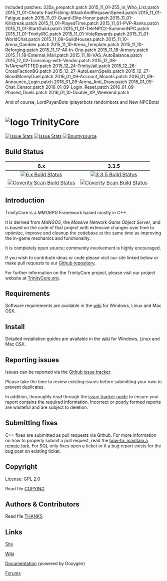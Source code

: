 Included patches:
335a_prepatch.patch
2015_11_01-255_in_Who_List.patch
2015_11_01-Cheats-FastFishing-AttackAndRespawnSpeed.patch
2015_11_01-Fatigue.patch
2015_11_01-Guard-Elite-Honor.patch
2015_11_01-Killstreak.patch
2015_11_01-PlayedTime.patch
2015_11_01-PVP-Ranks.patch
2015_11_01-StartGuild.patch
2015_11_01-TeleNPC2-SummonNPC.patch
2015_11_01-TrinityIRC.patch
2015_11_01-VoteRewards.patch
2015_11_01-WorldChat.patch
2015_11_09-GuildHouses.patch
2015_11_10-Arena_Gambler.patch
2015_11_10-Arena_Template.patch
2015_11_10-Reforging.patch
2015_11_17-All-In-One.patch
2015_11_18-Armory.patch
2015_11_18-External_Mail.patch
2015_11_18-VAS_AutoBalance.patch
2015_12_02-Transmog-with-Vendor.patch
2015_12_08-1v1ArenaFITTED.patch
2015_12_24-TrinityJail.patch
2015_12_26-CrossFactionBG.patch
2015_12_27-AutoLearnSpells.patch
2015_12_27-BloodMoneyDuel.patch
2016_01_09-Account_Mounts.patch
2016_01_09-Announce_Login.patch
2016_01_09-Arena_Anti_Draw.patch
2016_01_09-Chat_Censor.patch
2016_01_09-Login_Reset.patch
2016_01_09-Phased_Duels.patch
2016_01_10-Double_XP_Weekend.patch

And of course,
LordPsyanBots (playerbots randombots and New NPCBots)

# ![logo](http://www.trinitycore.org/f/public/style_images/1_trinitycore.png) TrinityCore

[![Issue Stats](http://www.issuestats.com/github/TrinityCore/TrinityCore/badge/issue)](http://www.issuestats.com/github/TrinityCore/TrinityCore) [![Issue Stats](http://www.issuestats.com/github/TrinityCore/TrinityCore/badge/pr)](http://www.issuestats.com/github/TrinityCore/TrinityCore) [![Bountysource](https://www.bountysource.com/badge/tracker?tracker_id=1310)](https://www.bountysource.com/trackers/1310-trinity-core?utm_source=1310&utm_medium=shield&utm_campaign=TRACKER_BADGE)

## Build Status

6.x | 3.3.5
:------------: | :------------:
[![6.x Build Status](https://travis-ci.org/TrinityCore/TrinityCore.svg?branch=6.x)](https://travis-ci.org/TrinityCore/TrinityCore) | [![3.3.5 Build Status](https://travis-ci.org/TrinityCore/TrinityCore.svg?branch=3.3.5)](https://travis-ci.org/TrinityCore/TrinityCore)
[![Coverity Scan Build Status](https://scan.coverity.com/projects/435/badge.svg)](https://scan.coverity.com/projects/435) | [![Coverity Scan Build Status](https://scan.coverity.com/projects/4656/badge.svg)](https://scan.coverity.com/projects/4656)

## Introduction

TrinityCore is a *MMORPG* Framework based mostly in C++.

It is derived from *MaNGOS*, the *Massive Network Game Object Server*, and is
based on the code of that project with extensive changes over time to optimize,
improve and cleanup the codebase at the same time as improving the in-game
mechanics and functionality.

It is completely open source; community involvement is highly encouraged.

If you wish to contribute ideas or code please visit our site linked below or
make pull requests to our [Github repository](https://github.com/TrinityCore/TrinityCore).

For further information on the TrinityCore project, please visit our project
website at [TrinityCore.org](http://www.trinitycore.org).

## Requirements


Software requirements are available in the [wiki](http://www.trinitycore.info/display/tc/Requirements) for
Windows, Linux and Mac OSX.


## Install

Detailed installation guides are available in the [wiki](http://www.trinitycore.info/display/tc/Installation+Guide) for
Windows, Linux and Mac OSX.


## Reporting issues

Issues can be reported via the [Github issue tracker](https://github.com/TrinityCore/TrinityCore/issues?labels=Branch-3.3.5a).

Please take the time to review existing issues before submitting your own to
prevent duplicates.

In addition, thoroughly read through the [issue tracker guide](http://www.trinitycore.org/f/topic/37-the-trinitycore-issuetracker-and-you/) to ensure
your report contains the required information. Incorrect or poorly formed
reports are wasteful and are subject to deletion.


## Submitting fixes

C++ fixes are submitted as pull requests via Github. For more information on how to
properly submit a pull request, read the [how-to: maintain a remote fork](http://www.trinitycore.org/f/topic/6037-howto-maintain-a-remote-fork-for-pull-requests-tortoisegit/).
For SQL only fixes open a ticket or if a bug report exists for the bug post on existing ticket.


## Copyright

License: GPL 2.0

Read file [COPYING](COPYING)


## Authors &amp; Contributors

Read file [THANKS](THANKS)


## Links

[Site](http://www.trinitycore.org)

[Wiki](http://trinitycore.info)

[Documentation](http://www.trinitycore.net) (powered by Doxygen)

[Forums](http://www.trinitycore.org/f/)
